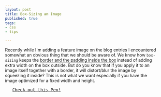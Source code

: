 ```yaml
---
layout: post
title: Box-Sizing an Image
published: true
tags:
- css
- tips

---
```


Recently while I'm adding a feature image on the blog entries I encountered somewhat an obvious thing that we should be aware of. We know how `box-sizing` keeps the [border and the padding inside the box](http://css-tricks.com/box-sizing/) instead of adding extra width on the box outside. But do you know that if you apply it to an image itself together with a border, it will distort/blur the image by squeezing it inside? This is not what we want especially if you have the image optimized for a fixed width and height.

<pre class="codepen" data-height="300" data-type="result" data-href="klbnz" data-user="justanne" data-safe="true"> <code> </code> <a href="http://codepen.io/justanne/pen/klbnz">Check out this Pen!</a> </pre>
<script async src="http://codepen.io/assets/embed/ei.js"></script>